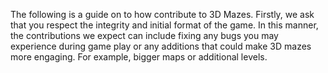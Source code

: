 The following is a guide on to how contribute to 3D Mazes. Firstly, we ask that you respect the integrity and initial format of the game. In this manner, the contributions we expect can include fixing any bugs you may experience during game play or any additions that could
make 3D mazes more engaging. For example, bigger maps or additional levels. 

